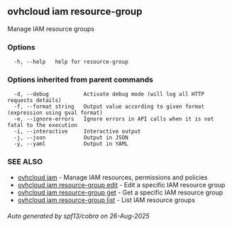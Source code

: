 ## ovhcloud iam resource-group

Manage IAM resource groups

### Options

```
  -h, --help   help for resource-group
```

### Options inherited from parent commands

```
  -d, --debug           Activate debug mode (will log all HTTP requests details)
  -f, --format string   Output value according to given format (expression using gval format)
  -e, --ignore-errors   Ignore errors in API calls when it is not fatal to the execution
  -i, --interactive     Interactive output
  -j, --json            Output in JSON
  -y, --yaml            Output in YAML
```

### SEE ALSO

* [ovhcloud iam](ovhcloud_iam.md)	 - Manage IAM resources, permissions and policies
* [ovhcloud iam resource-group edit](ovhcloud_iam_resource-group_edit.md)	 - Edit a specific IAM resource group
* [ovhcloud iam resource-group get](ovhcloud_iam_resource-group_get.md)	 - Get a specific IAM resource group
* [ovhcloud iam resource-group list](ovhcloud_iam_resource-group_list.md)	 - List IAM resource groups

###### Auto generated by spf13/cobra on 26-Aug-2025
